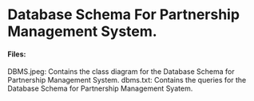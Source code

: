 
# Database Schema For Partnership Management System.

#### Files:
DBMS.jpeg: Contains the class diagram for the Database Schema for Partnership Management System.
dbms.txt: Contains the queries for the Database Schema for Partnership Management Syatem.
